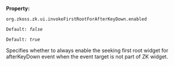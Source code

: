 **Property:**

`org.zkoss.zk.ui.invokeFirstRootForAfterKeyDown.enabled`

`Default: `<i>`false`</i>

`Default: `<i>`true`</i>  

Specifies whether to always enable the seeking first root widget for
afterKeyDown event when the event target is not part of ZK widget.
